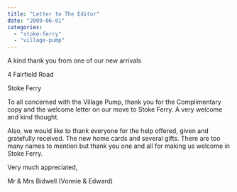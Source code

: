 ```yaml
---
title: "Letter to The Editor"
date: "2009-06-01"
categories: 
  - "stoke-ferry"
  - "village-pump"
---
```


A kind thank you from one of our new arrivals

4 Fairfield Road

Stoke Ferry

To all concerned with the Village Pump, thank you for the Complimentary copy and the welcome letter on our move to Stoke Ferry. A very welcome and kind thought.

Also, we would like to thank everyone for the help offered, given and gratefully received. The new home cards and several gifts. There are too many names to mention but thank you one and all for making us welcome in Stoke Ferry.

Very much appreciated,

Mr & Mrs Bidwell (Vonnie & Edward)
